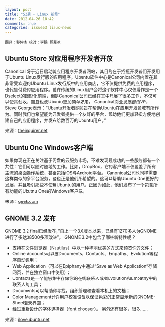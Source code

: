 ```yaml
---
layout: post
title: "53期 - Linux 新闻"
date: 2012-04-26 18:42
comments: true
categories: issue53 linux-news
---
```

`翻译：郭仲杰 校对：李蹊 顾履冰`

## Ubuntu Store 对应用程序开发者开放

Canonical 将于近日启动其应用程序开发者网站，其目的在于招揽开发者们开发用于Ubuntu Linux发行版的应用程序。Ubuntu软件中心是Canonical公司内置在其非常受欢迎的Ubuntu Linux发行版中的应用商店，它不仅提供免费的应用程序，也代售付费的应用程序。或许传统的Linux用户会将这个软件中心仅仅看作是一个Dselect的图形化前端，但是Canonical公司已经在其中开展了很多工作，不仅可以使其创收，而且也使Ubuntu更加简单好用。
Canonical商业发展部的VP，Steve George表示：“Ubuntu开发者网站旨在帮助Ubuntu在应用开发领域有所作为。同时我们也希望能为开发者提供一个友好的平台，帮助他们更加轻松方便地创建自己的应用程序，并发布给数百万的Ubuntu用户。”

来源：[theinquirer.net](http://theinquirer.net)

## Ubuntu One Windows客户端

如果你现在正在关注基于网盘的云服务市场，不难发现最成功的一些服务都有一个共性：它们可以随时随地的工作。比如，DropBox，它的客户端不仅覆盖了所有主流的桌面操作系统，甚至包括iOS与Android平台。
Canonical公司也同样需要这样类似的多平台服务，这也正是他们所希望的。这可以帮助Ubuntu One更好的发展，并且吸引那些不使用Ubuntu的用户。正因为如此，他们发布了一个包含所有功能的Ubutnu One的Windows客户端。

来源：[geek.com](http://geek.com)

<!--more-->

## GNOME 3.2 发布

GNOME 3.2 final已经发布，”自上一个3.0版本以来，已经有1270多人为GNOME进行了多达38500多项改进”。
GNOME 3.2中包含了哪些新特性呢？

* 支持在文件浏览器（Nautilus）中以一种华丽优美的方式来预览你的文件；
* Online Accounts可以被Documents、Contacts、Empathy、Evolution等程序自动调用；
* Web Application（可以在Epiphany中通过“Save as Web Application“存储网页，并在独立窗口中使用）；
* Contacts是一个能够集中存储你的在线联系人或者Evolution和Empathy中的联系人的工具；
* Documents可以帮助你寻找，组织管理和查看本机上的文档；
* Color Management允许用户校准设备以保证色彩的正常显示新的GNOME-Sheel登录界面；
* 经过重新设计的字体选择器（font chooser）。 另外还有很多，很多......

来源：[iloveubuntu.net](http://iloveubuntu.net)